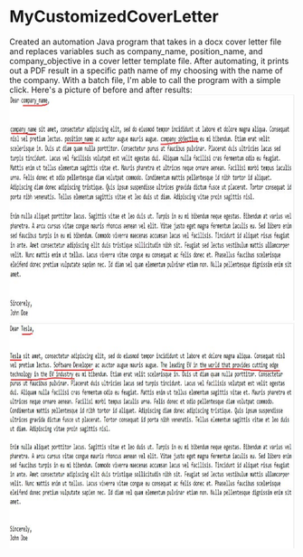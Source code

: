 # MyCustomizedCoverLetter

Created an automation Java program that takes in a docx cover letter file and replaces variables such as company_name, position_name, and company_objective in a cover letter template file. After automating, it prints out a PDF result in a specific path name of my choosing with the name of the company. With a batch file, I'm able to call the program with a simple click.
Here's a picture of before and after results:
<picture>
  <img src="imgs/Sample1.JPG" width="1300" height="400" title="hover text">
</picture>
<picture>
  <img src="imgs/Result1.JPG" width="1300" height="400" title="hover text">
</picture>
